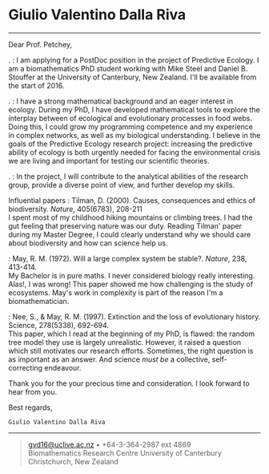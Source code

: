Giulio Valentino Dalla Riva
============

----

Dear Prof. Petchey,

.
:   I am applying for a PostDoc position in the project of Predictive Ecology. I am a biomathematics PhD student working with Mike Steel and Daniel B. Stouffer at the University of Canterbury, New Zealand. I'll be available from the start of 2016.

.
:   I have a strong mathematical background and an eager interest in ecology. During my PhD, I have developed mathematical tools to explore the interplay between of ecological and evolutionary processes in food webs. Doing this, I could grow my programming competence and my experience in complex networks, as well as my biological understanding. I believe in the goals of the Predictive Ecology research project: increasing the predictive ability of ecology is both urgently needed for facing the environmental crisis we are living and important for testing our scientific theories.

.
:   In the project, I will contribute to the analytical abilities of the research group, provide a diverse point of view, and further develop my skills.

Influential papers
:   Tilman, D. (2000). Causes, consequences and ethics of biodiversity. *Nature*, 405(6783), 208-211\
    I spent most of my childhood hiking mountains or climbing trees. I had the gut feeling that preserving nature was our duty. Reading Tilman' paper during my Master Degree, I could clearly understand why we should care about biodiversity and how can science help us.

:   May, R. M. (1972). Will a large complex system be stable?. *Nature*, 238, 413-414.\
    My Bachelor is in pure maths. I never considered biology really interesting. Alas!, I was wrong! This paper showed me how challenging is the study of ecosystems. May's work in complexity is part of the reason I'm a biomathematician.

:   Nee, S., \& May, R. M. (1997). Extinction and the loss of evolutionary history. Science, 278(5338), 692-694. \
    This paper, which I read at the beginning of my PhD, is flawed: the random tree model they use is largely unrealistic. However, it raised a question which still motivates our research efforts. Sometimes, the right question is as important as an answer. And science *must be* a collective, self-correcting endeavour.

Thank you for the your precious time and consideration. I look forward to hear from you.

Best regards,

    Giulio Valentino Dalla Riva

----

> <gvd16@uclive.ac.nz> • +64-3-364-2987 ext 4869 \
> Biomathematics Research Centre
> University of Canterbury
> Christchurch, New Zealand
